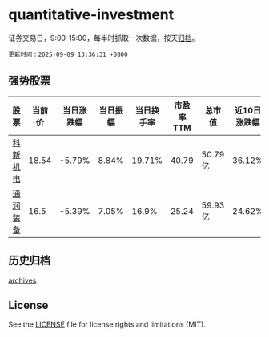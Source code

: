 # quantitative-investment

证券交易日，9:00-15:00，每半时抓取一次数据，按天[归档](archives)。

`更新时间：2025-09-09 13:36:31 +0800`

## 强势股票

|股票|当前价|当日涨跌幅|当日振幅|当日换手率|市盈率TTM|总市值|近10日涨跌幅|
|----|----|----|----|----|----|----|----|
|[科新机电](https://xueqiu.com/S/SZ300092)|18.54|-5.79%|8.84%|19.71%|40.79|50.79亿|36.12%|
|[通润装备](https://xueqiu.com/S/SZ002150)|16.5|-5.39%|7.05%|16.9%|25.24|59.93亿|24.62%|

## 历史归档

[archives](archives)

## License

See the [LICENSE](LICENSE) file for license rights and limitations (MIT).